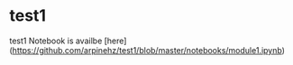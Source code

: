 # test1
test1
Notebook is availbe [here] (https://github.com/arpinehz/test1/blob/master/notebooks/module1.ipynb)
